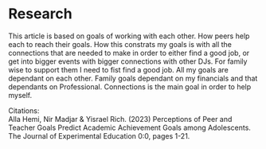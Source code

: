 # Research
This article is based on goals of working with each other. How peers help each to reach their goals. How this constrats my goals is with all the connections that are needed to make in order to either find a good job, or get into bigger events with bigger connections with other DJs. For family wise to support them I need to fist find a good job. All my goals are dependant on each other. Family goals dependant on my financials and that dependants on Professional. Connections is the main goal in order to help myself.

Citations:
<br> 
Alla Hemi, Nir Madjar & Yisrael Rich. (2023) Perceptions of Peer and Teacher Goals Predict Academic Achievement Goals among Adolescents. The Journal of Experimental Education 0:0, pages 1-21.